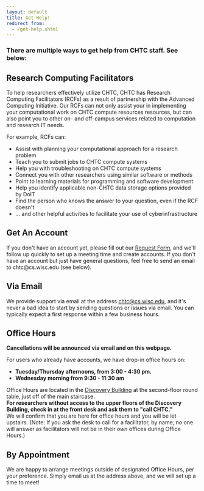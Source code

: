 ```yaml
---
layout: default
title: Get Help!
redirect_from:
  - /get-help.shtml
---
```


<h3>There are multiple ways to get help from CHTC staff. See below:</h3>
<a name="research"></a>
<h2>Research Computing Facilitators</h2>

To help researchers effectively utilize CHTC, CHTC has Research
 Computing Facilitators (RCFs) as a result of partnership with the Advanced
 Computing Initiative. Our RCFs can not only assist your in implementing your
 computational work on CHTC compute resources resources, but can also point
 you to other on- and off-campus services related to computation
 and research IT needs.

For example, RCFs can:

   * Assist with planning your computational approach for a research problem
   * Teach you to submit jobs to CHTC compute systems
   * Help you with troubleshooting on CHTC compute systems
   * Connect you with other researchers using similar software or methods
   * Point to learning materials for programming and software development
   * Help you identify applicable non-CHTC data storage options provided by DoIT
   * Find the person who knows the answer to your question, even if the RCF doesn't
   * ... and other helpful activities to facilitate your use of cyberinfrastructure

<!--<blockquote>
<b>Conferences:</b> Both facilitators will be at conferences next week, 
 <u>Monday, September 23 - Thursday, September 24</u>.  Response to email and new account requests may
be delayed during this time.  
</blockquote>-->

<a name="account"></a>
<h2>Get An Account</h2>
If you don't have an account yet, please fill out 
our <a href="/form.shtml">Request Form</a>, and we'll 
follow up quickly to set up a meeting time and create 
accounts. If you don't have an account but just have 
general questions, feel free to send an email to chtc@cs.wisc.edu (see below).
<a name="email"></a>
<h2>Via Email</h2>

<!--<blockquote>
<b>Notice:</b> Due to facilitator participation in a local summer school, 
our reponse to email will be delayed during the week of July 15.
</blockquote>-->

<p>We provide support via email at the address <a href="Mailto:chtc@cs.wisc.edu">chtc@cs.wisc.edu</a>,
 and it's never a bad idea to start by sending questions or issues 
via email.  You can typically expect a first response within a few
 business hours.</p>

<a name="officehour"></a>
<h2>Office Hours</h2>

<b>Cancellations will be announced via email and on this webpage.</b> 

<!--<p style="color:red;">
Office hours are cancelled on <b>Tuesday (9/24)</b> and <b>Wednesday (9/25)</b>.
</p>-->
<!--<blockquote>
Office hours are cancelled on <b>Wednesday, August 28</b>.
</blockquote>-->

<p>For users who already have accounts, we have drop-in office hours on:</p>
<ul>
	<li><b>Tuesday/Thursday afternoons, from 3:00 - 4:30 pm.</b></li>
	<li><b>Wednesday morning from 9:30 - 11:30 am</b></li>
</ul>

<p>Office Hours are located in the 
<a href="http://map.wisc.edu/s/919bjy8v">Discovery Building</a>
 at the second-floor round table, just off of the main staircase.<br>
<b>For researchers without access to the upper floors of the Discovery
 Building, check in at the front desk and ask them to "call CHTC."</b><br>
 We will confirm that you are here for office hours and you will be let
 upstairs. (Note: If you ask the desk to call for a facilitator, by name,
 no one will answer as facilitators will not be in their <i>own</i> offices
 during Office Hours.)
</p>

<a name="appointment"></a>
<h2>By Appointment</h2>

<p>We are happy to arrange meetings outside of designated Office Hours,
 per your preference. Simply email us at the address above, and we will
 set up a time to meet!</p>
